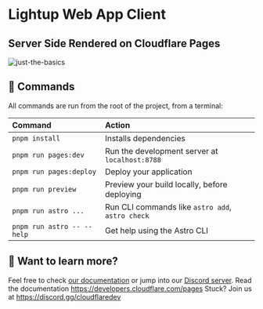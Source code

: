 # Lightup Web App Client 
## Server Side Rendered on Cloudflare Pages

![just-the-basics](https://github.com/withastro/astro/assets/2244813/a0a5533c-a856-4198-8470-2d67b1d7c554)
## 🧞 Commands

All commands are run from the root of the project, from a terminal:

| Command                   | Action                                          |
| :------------------------ | :---------------------------------------------- |
| `pnpm install`            | Installs dependencies                           |
| `pnpm run pages:dev`      | Run the development server at `localhost:8788`  |
| `pnpm run pages:deploy`   | Deploy your application                         |
| `pnpm run preview`        | Preview your build locally, before deploying    |
| `pnpm run astro ...`      | Run CLI commands like `astro add`, `astro check`|
| `pnpm run astro -- --help`| Get help using the Astro CLI                    |

## 👀 Want to learn more?

Feel free to check [our documentation](https://docs.astro.build) or jump into our [Discord server](https://astro.build/chat).
Read the documentation https://developers.cloudflare.com/pages
Stuck? Join us at https://discord.gg/cloudflaredev
